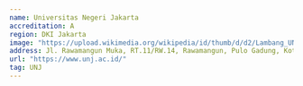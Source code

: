 ```yaml
---
name: Universitas Negeri Jakarta
accreditation: A
region: DKI Jakarta
image: "https://upload.wikimedia.org/wikipedia/id/thumb/d/d2/Lambang_UNJ.svg/1024px-Lambang_UNJ.svg.png"
address: Jl. Rawamangun Muka, RT.11/RW.14, Rawamangun, Pulo Gadung, Kota Jakarta Timur, Daerah Khusus Ibukota Jakarta 13220
url: "https://www.unj.ac.id/"
tag: UNJ
---
```

